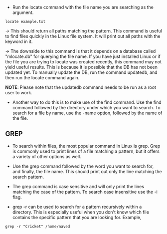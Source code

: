 * Run the locate command with the file name you are searching as the argument.

```
locate example.txt
```

-> This should return all paths matching the pattern. This command is useful to find files quickly in the Linux file system. It will print out all paths with the keyword in it. 

-> The downside to this command is that it depends on a database called "mlocate.db" for querying the file name. If you have just installed Linux or if the file you are trying to locate was created recently, this command may not yield useful results. This is because it is possible that the DB has not been updated yet. To manually update the DB, run the command updatedb, and then run the locate command again. 

<b>NOTE</b>: Please note that the updatedb command needs to be run as a root user to work. 

* Another way to do this is to make use of the find command. Use the find command followed by the directory under which you want to search. To search for a file by name, use the -name option, followed by the name of the file. 

## GREP ##

* To search within files, the most popular command in Linux is grep. Grep is commonly used to print lines of a file matching a pattern, but it offers a variety of other options as well. 

* Use the grep command followed by the word you want to search for, and finally, the file name. This should print out only the line matching the search pattern. 

* The grep command is case sensitive and will only print the lines matching the case of the pattern. To search case insensitive use the -i flag. 

* grep -r can be used to search for a pattern recursively within a directory. This is especially useful when you don't know which file contains the specific pattern that you are looking for. Example,

```
grep -r "Cricket" /home/naved
```
